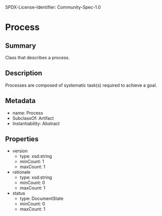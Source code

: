 SPDX-License-Identifier: Community-Spec-1.0

# Process

## Summary

Class that describes a process.

## Description

Processes are composed of systematic task(s) required to achieve a goal.

## Metadata

- name: Process
- SubclassOf: Artifact
- Instantiability: Abstract

## Properties

- version
  - type: xsd:string
  - minCount: 1
  - maxCount: 1
- rationale 
  - type: xsd:string
  - minCount: 0
  - maxCount: 1
- status
  - type: DocumentState
  - minCount: 0
  - maxCount: 1
